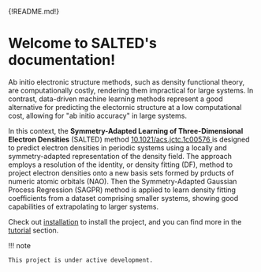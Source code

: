 {!README.md!}

# Welcome to SALTED's documentation!

Ab initio electronic structure methods, such as density functional theory, are computationally costly, rendering them impractical for large systems.
In contrast, data-driven machine learning methods represent a good alternative for predicting the electornic structure at a low computational cost,
allowing for "ab initio accuracy" in large systems.

In this context, the **Symmetry-Adapted Learning of Three-Dimensional Electron Densities** (SALTED) method [10.1021/acs.jctc.1c00576  ](https://pubs.acs.org/doi/10.1021/acs.jctc.1c00576) is designed to predict electron densities in periodic systems using a locally and symmetry-adapted representation of the density field.
The approach employs a resolution of the identity, or density fitting (DF), method to project electron densities onto a new basis sets formed by prducts of numeric atomic orbitals (NAO).
Then the Symmetry-Adapted Gaussian Process Regression (SAGPR) method is applied to learn density fitting coefficients from a dataset comprising smaller systems, showing good capabilities of extrapolating to larger systems.


Check out [installation](installation) to install the project, and you can find more in the [tutorial](tutorial) section.

!!! note

    This project is under active development.

